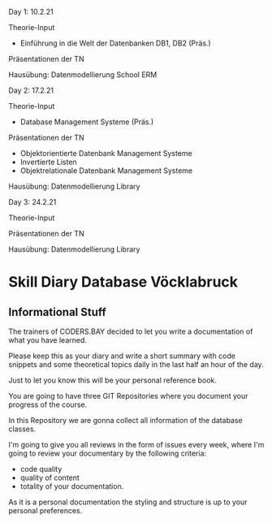 Day 1:
10.2.21

Theorie-Input

- Einführung in die Welt der Datenbanken DB1, DB2 (Präs.)

Präsentationen der TN

Hausübung: Datenmodellierung School ERM



Day 2:
17.2.21

Theorie-Input

- Database Management Systeme (Präs.)

Präsentationen der TN

- Objektorientierte Datenbank Management Systeme
- Invertierte Listen
- Objektrelationale Datenbank Management Systeme

Hausübung: Datenmodellierung Library




Day 3:
24.2.21

Theorie-Input



Präsentationen der TN



Hausübung: Datenmodellierung Library






# Skill Diary Database Vöcklabruck
## Informational Stuff
The trainers of CODERS.BAY decided to let you write a documentation of what you have learned. 

Please keep this as your diary and write a short summary with code snippets and some theoretical topics daily in the last half an hour of the day.

Just to let you know this will be your personal reference book. 

You are going to have three GIT Repositories where you document your progress of the course.

In this Repository we are gonna collect all information of the database classes. 

I'm going to give you all reviews in the form of issues every week, where I'm going to review your documentary by the following criteria:
- code quality
- quality of content 
- totality of your documentation.

As it is a personal documentation the styling and structure is up to your personal preferences.


  
